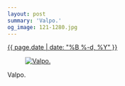 ```yaml
---
layout: post
summary: 'Valpo.'
og_image: 121-1280.jpg
---
```


<div class="post">
 <time>
  <a href="/121">
   {{ page.date | date: "%B %-d, %Y" }}
  </a>
 </time>
 <a href="/121">
  <figure data-taken="10/22/2013">
   <img alt="Valpo." sizes="(min-width: 700px) 50vw, calc(100vw - 2rem)" src="{{ site.assets_url }}/121-640.jpg" srcset="{{ site.assets_url }}/121-1280.jpg 1280w, {{ site.assets_url }}/121-960.jpg 960w, {{ site.assets_url }}/121-640.jpg 640w, {{ site.assets_url }}/121-320.jpg 320w"/>
  </figure>
 </a>
 <span>
  Valpo.
 </span>
</div>
